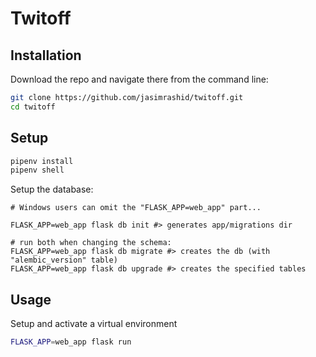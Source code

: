 # Twitoff

## Installation

Download the repo and navigate there from the command line:

``` sh
git clone https://github.com/jasimrashid/twitoff.git
cd twitoff

```

## Setup
```sh
pipenv install
pipenv shell
```

Setup the database:
```
# Windows users can omit the "FLASK_APP=web_app" part...

FLASK_APP=web_app flask db init #> generates app/migrations dir

# run both when changing the schema:
FLASK_APP=web_app flask db migrate #> creates the db (with "alembic_version" table)
FLASK_APP=web_app flask db upgrade #> creates the specified tables
```

## Usage

Setup and activate a virtual environment
```sh
FLASK_APP=web_app flask run
```